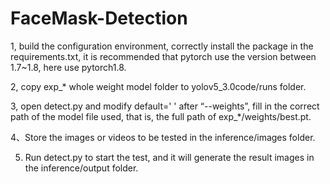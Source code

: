 # FaceMask-Detection
1, build the configuration environment, correctly install the package in the requirements.txt, it is recommended that pytorch use the version between 1.7~1.8, here use pytorch1.8.

2, copy exp_* whole weight model folder to yolov5_3.0code/runs folder.

3, open detect.py and modify default=' ' after “--weights”, fill in the correct path of the model file used, that is, the full path of exp_*/weights/best.pt.

4、Store the images or videos to be tested in the inference/images folder.

5. Run detect.py to start the test, and it will generate the result images in the inference/output folder.

